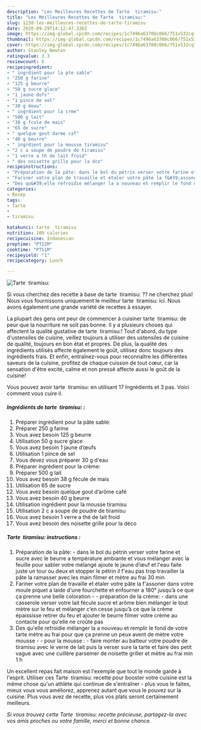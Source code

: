 ```yaml
---
description: "Les Meilleures Recettes de Tarte  tiramisu:"
title: "Les Meilleures Recettes de Tarte  tiramisu:"
slug: 1230-les-meilleures-recettes-de-tarte-tiramisu
date: 2020-09-29T14:12:47.336Z
image: https://img-global.cpcdn.com/recipes/1c7496a63708c066/751x532cq70/tarte-tiramisu-photo-principale-de-la-recette.jpg
thumbnail: https://img-global.cpcdn.com/recipes/1c7496a63708c066/751x532cq70/tarte-tiramisu-photo-principale-de-la-recette.jpg
cover: https://img-global.cpcdn.com/recipes/1c7496a63708c066/751x532cq70/tarte-tiramisu-photo-principale-de-la-recette.jpg
author: Stanley Newton
ratingvalue: 3.3
reviewcount: 6
recipeingredient:
- " ingrdient pour la pte sable"
- "250 g farine"
- "125 g beurre"
- "50 g sucre glace"
- "1 jaune dufs"
- "1 pince de sel"
- "30 g deau"
- " ingrdient pour la crme"
- "500 g lait"
- "38 g fcule de mais"
- "65 de sucre"
- " quelque gout darme caf"
- "40 g beurre"
- " ingrdient pour la mousse tiramisu"
- "2 c a soupe de poudre de tiramisu"
- "1 verre a th de lait froid"
- " des noisette grille pour la dco"
recipeinstructions:
- "Préparation de la pâte: dans le bol du pétrin verser votre farine et sucre avec le beurre a température ambiante et vous mélanger avec la feuille pour sabler votre mélangé ajoute le jaune d’œuf et l&#39;eau faite juste un tour ou deux et stopper le pétrin il f&#39;eau pas trop travailler la pâte la ramasser avec les main filmer et mètre au frai 30 min"
- "Fariner votre plan de travaille et étaler votre pâte la f&#39;assoner dans votre moule piquet a laide d&#39;une fourchette et enfourner a 180° jusqu’à ce que ça prenne une belle coloration  préparation de la crème: dans une casserole verser votre lait fécule sucre et arôme bien mélanger le tout mètre sur le feu et mélanger c’en cesse jusqu’à ce que la crème épaississe retirer du feu et ajouter le beurre filmer votre crème au contacte pour qu&#39;elle ne croûte pas"
- "Des qu&#39;elle refroidie mélanger la a nouveau et remplir le fond de votre tarte mètre au frai pour que ça prenne un peux avent de mètre votre mousse  pour la mousse : faire monter au batteur votre poudre de tiramisu avec le verre de lait puis la verser sure la tarte et faire des petit vague avec une cuillère parsemer de noisette griller et mètre au frai min 1 h"
categories:
- Resep
tags:
- tarte
- 
- tiramisu

katakunci: tarte  tiramisu 
nutrition: 109 calories
recipecuisine: Indonesian
preptime: "PT22M"
cooktime: "PT51M"
recipeyield: "1"
recipecategory: Lunch

---
```



![Tarte  tiramisu:](https://img-global.cpcdn.com/recipes/1c7496a63708c066/751x532cq70/tarte-tiramisu-photo-principale-de-la-recette.jpg)

Si vous cherchez des recette à base de tarte  tiramisu: ?? ne cherchez plus! Nous vous fournissons uniquement le meilleur tarte  tiramisu: ici. Nous avons également une grande variété de recettes à essayer.

La plupart des gens ont peur de commencer à cuisiner tarte  tiramisu: de peur que la nourriture ne soit pas bonne. Il y a plusieurs choses qui affectent la qualité gustative de tarte  tiramisu:! Tout d'abord, du type d'ustensiles de cuisine, veillez toujours à utiliser des ustensiles de cuisine de qualité, toujours en bon état et propres. De plus, la qualité des ingrédients utilisés affecte également le goût, utilisez donc toujours des ingrédients frais. Et enfin, entraînez-vous pour reconnaître les différentes saveurs de la cuisine, profitez de chaque cuisson de tout cœur, car la sensation d'être excité, calme et non pressé affecte aussi le goût de la cuisine!

<!--inarticleads1-->

Vous pouvez avoir tarte  tiramisu: en utilisant 17 Ingrédients et 3 pas. Voici comment vous cuire il.

##### Ingrédients de tarte  tiramisu: :

1. Préparer  ingrédient pour la pâte sable:
1. Préparer 250 g farine
1. Vous avez besoin 125 g beurre
1. Utilisation 50 g sucre glace
1. Vous avez besoin 1 jaune d’œufs
1. Utilisation 1 pince de sel
1. Vous devez vous préparer 30 g d&#39;eau
1. Préparer  ingrédient pour la crème:
1. Préparer 500 g lait
1. Vous avez besoin 38 g fécule de mais
1. Utilisation 65 de sucre
1. Vous avez besoin  quelque gout d’arôme café
1. Vous avez besoin 40 g beurre
1. Utilisation  ingrédient pour la mousse tiramisu
1. Utilisation 2 c a soupe de poudre de tiramisu
1. Vous avez besoin 1 verre a thé de lait froid
1. Vous avez besoin  des noisette grille pour la déco




<!--inarticleads2-->

##### Tarte  tiramisu: instructions :

1. Préparation de la pâte: - dans le bol du pétrin verser votre farine et sucre avec le beurre a température ambiante et vous mélanger avec la feuille pour sabler votre mélangé ajoute le jaune d’œuf et l&#39;eau faite juste un tour ou deux et stopper le pétrin il f&#39;eau pas trop travailler la pâte la ramasser avec les main filmer et mètre au frai 30 min
1. Fariner votre plan de travaille et étaler votre pâte la f&#39;assoner dans votre moule piquet a laide d&#39;une fourchette et enfourner a 180° jusqu’à ce que ça prenne une belle coloration -  - préparation de la crème: - dans une casserole verser votre lait fécule sucre et arôme bien mélanger le tout mètre sur le feu et mélanger c’en cesse jusqu’à ce que la crème épaississe retirer du feu et ajouter le beurre filmer votre crème au contacte pour qu&#39;elle ne croûte pas
1. Des qu&#39;elle refroidie mélanger la a nouveau et remplir le fond de votre tarte mètre au frai pour que ça prenne un peux avent de mètre votre mousse -  - pour la mousse : - faire monter au batteur votre poudre de tiramisu avec le verre de lait puis la verser sure la tarte et faire des petit vague avec une cuillère parsemer de noisette griller et mètre au frai min 1 h




<!--inarticleads1-->

<p>
Un excellent repas fait maison est l'exemple que tout le monde garde à l'esprit. Utiliser ces Tarte  tiramisu: recette pour booster votre cuisine est la même chose qu'un athlète qui continue de s'entraîner - plus vous le faites, mieux vous vous améliorez, apprenez autant que vous le pouvez sur la cuisine. Plus vous avez de recette, plus vos plats seront certainement meilleurs.
</p>

<p>
<i>Si vous trouvez cette Tarte  tiramisu: recette précieuse, partagez-la avec vos amis proches ou votre famille, merci et bonne chance.</i>
</p>
